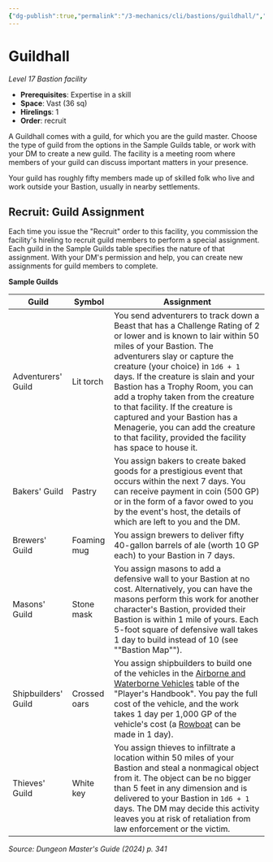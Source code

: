 ```yaml
---
{"dg-publish":true,"permalink":"/3-mechanics/cli/bastions/guildhall/","tags":["ttrpg-cli/bastion","ttrpg-cli/compendium/src/5e/xdmg"],"noteIcon":""}
---
```


# Guildhall
*Level 17 Bastion facility*  

- **Prerequisites**: Expertise in a skill
- **Space**: Vast (36 sq)
- **Hirelings**: 1
- **Order**: recruit

A Guildhall comes with a guild, for which you are the guild master. Choose the type of guild from the options in the Sample Guilds table, or work with your DM to create a new guild. The facility is a meeting room where members of your guild can discuss important matters in your presence.

Your guild has roughly fifty members made up of skilled folk who live and work outside your Bastion, usually in nearby settlements.

## Recruit: Guild Assignment

Each time you issue the "Recruit" order to this facility, you commission the facility's hireling to recruit guild members to perform a special assignment. Each guild in the Sample Guilds table specifies the nature of that assignment. With your DM's permission and help, you can create new assignments for guild members to complete.

**Sample Guilds**

| Guild | Symbol | Assignment |
|-------|--------|------------|
| Adventurers' Guild | Lit torch | You send adventurers to track down a Beast that has a Challenge Rating of 2 or lower and is known to lair within 50 miles of your Bastion. The adventurers slay or capture the creature (your choice) in `1d6 + 1` days. If the creature is slain and your Bastion has a Trophy Room, you can add a trophy taken from the creature to that facility. If the creature is captured and your Bastion has a Menagerie, you can add the creature to that facility, provided the facility has space to house it. |
| Bakers' Guild | Pastry | You assign bakers to create baked goods for a prestigious event that occurs within the next 7 days. You can receive payment in coin (500 GP) or in the form of a favor owed to you by the event's host, the details of which are left to you and the DM. |
| Brewers' Guild | Foaming mug | You assign brewers to deliver fifty 40-gallon barrels of ale (worth 10 GP each) to your Bastion in 7 days. |
| Masons' Guild | Stone mask | You assign masons to add a defensive wall to your Bastion at no cost. Alternatively, you can have the masons perform this work for another character's Bastion, provided their Bastion is within 1 mile of yours. Each 5-foot square of defensive wall takes 1 day to build instead of 10 (see ""Bastion Map""). |
| Shipbuilders' Guild | Crossed oars | You assign shipbuilders to build one of the vehicles in the [Airborne and Waterborne Vehicles](3-Mechanics/CLI/tables/large-vehicles-airborne-and-waterborne-vehicles-xphb.md) table of the "Player's Handbook". You pay the full cost of the vehicle, and the work takes 1 day per 1,000 GP of the vehicle's cost (a [Rowboat](3-Mechanics/CLI/items/rowboat-xphb.md) can be made in 1 day). |
| Thieves' Guild | White key | You assign thieves to infiltrate a location within 50 miles of your Bastion and steal a nonmagical object from it. The object can be no bigger than 5 feet in any dimension and is delivered to your Bastion in `1d6 + 1` days. The DM may decide this activity leaves you at risk of retaliation from law enforcement or the victim. |{ #sample-guilds}



*Source: Dungeon Master's Guide (2024) p. 341*